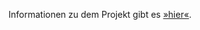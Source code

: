 
Informationen zu dem Projekt gibt es [»hier«](https://github.com/KOLLEKTIV32/FixMyRepublic/wiki).

